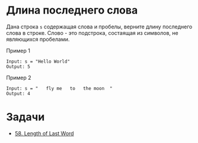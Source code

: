 # Длина последнего слова

Дана строка `s` содержащая слова и пробелы, верните длину последнего слова в строке.
Слово - это подстрока, состаящая из символов, не являющихся пробелами.

Пример 1
```shell
Input: s = "Hello World"
Output: 5
```

Пример 2
```shell
Input: s = "   fly me   to   the moon  "
Output: 4
```


# Задачи
- [58. Length of Last Word](https://leetcode.com/problems/length-of-last-word/description/)
